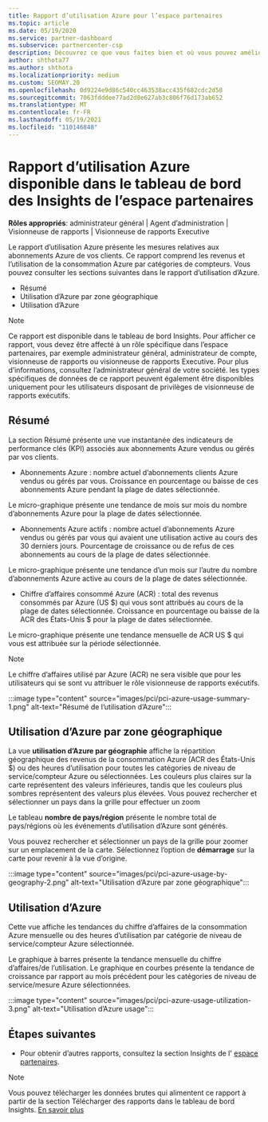 ```yaml
---
title: Rapport d’utilisation Azure pour l’espace partenaires
ms.topic: article
ms.date: 05/19/2020
ms.service: partner-dashboard
ms.subservice: partnercenter-csp
description: Découvrez ce que vous faites bien et où vous pouvez améliorer l’utilisation des abonnements Azure que vous vendez ou gérez pour vos clients.
author: shthota77
ms.author: shthota
ms.localizationpriority: medium
ms.custom: SEOMAY.20
ms.openlocfilehash: 0d9224e9d86c540cc463538acc435f682cdc2d58
ms.sourcegitcommit: 7063fdddee77ad2d8e627ab3c806f76d173ab652
ms.translationtype: MT
ms.contentlocale: fr-FR
ms.lasthandoff: 05/19/2021
ms.locfileid: "110146848"
---
```

# <a name="azure-usage-report-available-from-the-partner-center-insights-dashboard"></a>Rapport d’utilisation Azure disponible dans le tableau de bord des Insights de l’espace partenaires

**Rôles appropriés**: administrateur général | Agent d’administration | Visionneuse de rapports | Visionneuse de rapports Executive

Le rapport d’utilisation Azure présente les mesures relatives aux abonnements Azure de vos clients. Ce rapport comprend les revenus et l’utilisation de la consommation Azure par catégories de compteurs. Vous pouvez consulter les sections suivantes dans le rapport d’utilisation d’Azure.

- Résumé
- Utilisation d’Azure par zone géographique
- Utilisation d’Azure

 > [!NOTE]
 > Ce rapport est disponible dans le tableau de bord Insights. Pour afficher ce rapport, vous devez être affecté à un rôle spécifique dans l’espace partenaires, par exemple administrateur général, administrateur de compte, visionneuse de rapports ou visionneuse de rapports Executive. Pour plus d’informations, consultez l’administrateur général de votre société. les types spécifiques de données de ce rapport peuvent également être disponibles uniquement pour les utilisateurs disposant de privilèges de visionneuse de rapports exécutifs.

## <a name="summary"></a>Résumé

La section Résumé présente une vue instantanée des indicateurs de performance clés (KPI) associés aux abonnements Azure vendus ou gérés par vos clients.  

- Abonnements Azure : nombre actuel d’abonnements clients Azure vendus ou gérés par vous.
Croissance en pourcentage ou baisse de ces abonnements Azure pendant la plage de dates sélectionnée.

Le micro-graphique présente une tendance de mois sur mois du nombre d’abonnements Azure pour la plage de dates sélectionnée.
- Abonnements Azure actifs : nombre actuel d’abonnements Azure vendus ou gérés par vous qui avaient une utilisation active au cours des 30 derniers jours.
Pourcentage de croissance ou de refus de ces abonnements au cours de la plage de dates sélectionnée.

Le micro-graphique présente une tendance d’un mois sur l’autre du nombre d’abonnements Azure active au cours de la plage de dates sélectionnée.

- Chiffre d’affaires consommé Azure (ACR) : total des revenus consommés par Azure (US $) qui vous sont attribués au cours de la plage de dates sélectionnée.
Croissance en pourcentage ou baisse de la ACR des États-Unis $ pour la plage de dates sélectionnée. 

Le micro-graphique présente une tendance mensuelle de ACR US $ qui vous est attribuée sur la période sélectionnée.


> [!NOTE]
 > Le chiffre d’affaires utilisé par Azure (ACR) ne sera visible que pour les utilisateurs qui se sont vu attribuer le rôle visionneuse de rapports exécutifs.

:::image type="content" source="images/pci/pci-azure-usage-summary-1.png" alt-text="Résumé de l’utilisation d’Azure":::

## <a name="azure-usage-by-geography"></a>Utilisation d’Azure par zone géographique

La vue **utilisation d’Azure par géographie** affiche la répartition géographique des revenus de la consommation Azure (ACR des États-Unis $) ou des heures d’utilisation pour toutes les catégories de niveau de service/compteur Azure ou sélectionnées. Les couleurs plus claires sur la carte représentent des valeurs inférieures, tandis que les couleurs plus sombres représentent des valeurs plus élevées. Vous pouvez rechercher et sélectionner un pays dans la grille pour effectuer un zoom 

Le tableau **nombre de pays/région** présente le nombre total de pays/régions où les événements d’utilisation d’Azure sont générés.

Vous pouvez rechercher et sélectionner un pays de la grille pour zoomer sur un emplacement de la carte. Sélectionnez l’option de **démarrage** sur la carte pour revenir à la vue d’origine.

:::image type="content" source="images/pci/pci-azure-usage-by-geography-2.png" alt-text="Utilisation d’Azure par zone géographique":::

## <a name="azure-utilization"></a>Utilisation d’Azure

Cette vue affiche les tendances du chiffre d’affaires de la consommation Azure mensuelle ou des heures d’utilisation par catégorie de niveau de service/compteur Azure sélectionnée. 

Le graphique à barres présente la tendance mensuelle du chiffre d’affaires/de l’utilisation. Le graphique en courbes présente la tendance de croissance par rapport au mois précédent pour les catégories de niveau de service/mesure Azure sélectionnées.

:::image type="content" source="images/pci/pci-azure-usage-utilization-3.png" alt-text="Utilisation d’Azure usage":::

## <a name="next-steps"></a>Étapes suivantes

- Pour obtenir d’autres rapports, consultez la section Insights de l' [espace partenaires](partner-center-insights.md).

>[!NOTE] 
> Vous pouvez télécharger les données brutes qui alimentent ce rapport à partir de la section Télécharger des rapports dans le tableau de bord Insights. [En savoir plus](pci-download-reports.md) 
